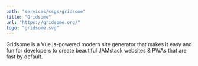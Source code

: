 ```yaml
---
path: "services/ssgs/gridsome"
title: "Gridsome"
url: "https://gridsome.org/"
logo: "gridsome.svg"
---
```


Gridsome is a Vue.js-powered modern site generator that makes it easy and fun for developers to create beautiful JAMstack websites & PWAs that are fast by default.
